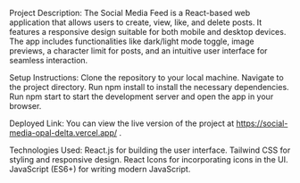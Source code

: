 Project Description:
The Social Media Feed is a React-based web application that allows users to create, view, like, and delete posts.
It features a responsive design suitable for both mobile and desktop devices. The app includes functionalities like dark/light mode toggle,
image previews, a character limit for posts, and an intuitive user interface for seamless interaction.

Setup Instructions:
Clone the repository to your local machine.
Navigate to the project directory.
Run npm install to install the necessary dependencies.
Run npm start to start the development server and open the app in your browser.

Deployed Link:
You can view the live version of the project at https://social-media-opal-delta.vercel.app/ .

Technologies Used:
React.js for building the user interface.
Tailwind CSS for styling and responsive design.
React Icons for incorporating icons in the UI.
JavaScript (ES6+) for writing modern JavaScript.
